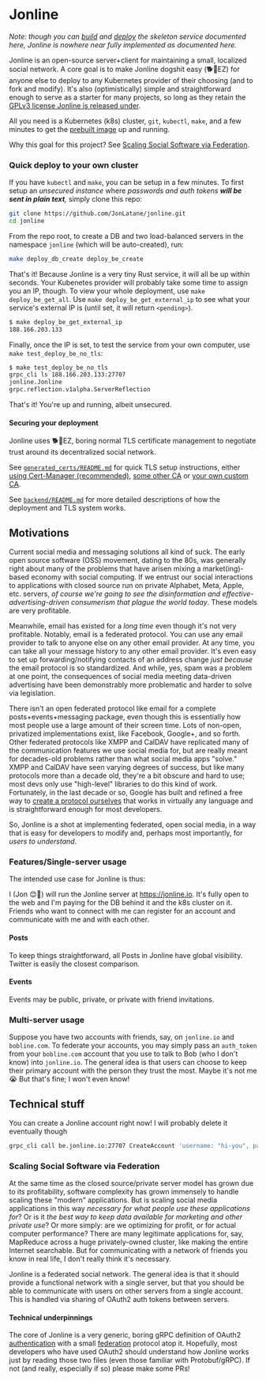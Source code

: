 # Jonline

*Note: though you can [build](https://github.com/JonLatane/jonline/tree/main/backend#building-and-running-locally) and [deploy](https://github.com/JonLatane/jonline/tree/main/backend#deploying) the skeleton service documented here, Jonline is nowhere near fully implemented as documented here.*

Jonline is an open-source server+client for maintaining a small, localized social network. A core goal is to make Jonline dogshit easy (🐕💩EZ) for anyone else to deploy to any Kubernetes provider of their choosing (and to fork and modify). It's also (optimistically) simple and straightforward enough to serve as a starter for many projects, so long as they retain the [GPLv3 license Jonline is released under](https://github.com/JonLatane/jonline/blob/main/LICENSE.md).

All you need is a Kubernetes (k8s) cluster, `git`, `kubectl`, `make`, and a few minutes to get the [prebuilt image](https://hub.docker.com/repository/docker/jonlatane/jonline) up and running.

Why this goal for this project? See [Scaling Social Software via Federation](#scaling-social-software-via-federation).

### Quick deploy to your own cluster
If you have `kubectl` and `make`, you can be setup in a few minutes. To first setup an *unsecured instance* where *passwords and auth tokens **will be sent in plain text**,* simply clone this repo:

```bash
git clone https://github.com/JonLatane/jonline.git
cd jonline
```

From the repo root, to create a DB and two load-balanced servers in the namespace `jonline` (which will be auto-created), run:

```bash
make deploy_db_create deploy_be_create
```

That's it! Because Jonline is a very tiny Rust service, it will all be up within seconds. Your Kubenetes provider will probably take some time to assign you an IP, though. To view your whole deployment, use `make deploy_be_get_all`. Use `make deploy_be_get_external_ip` to see what your service's external IP is (until set, it will return `<pending>`).

```bash
$ make deploy_be_get_external_ip
188.166.203.133
```

Finally, once the IP is set, to test the service from your own computer, use `make test_deploy_be_no_tls`:

```bash
$ make test_deploy_be_no_tls
grpc_cli ls 188.166.203.133:27707
jonline.Jonline
grpc.reflection.v1alpha.ServerReflection
```

That's it! You're up and running, albeit unsecured.

#### Securing your deployment
Jonline uses 🐕💩EZ, boring normal TLS certificate management to negotiate trust around its decentralized social network.

See [`generated_certs/README.md`](https://github.com/JonLatane/jonline/tree/main/generated_certs) for quick TLS setup instructions, either [using Cert-Manager (recommended)](https://github.com/JonLatane/jonline/blob/main/generated_certs/README.md#use-cert-manager-recommended), [some other CA](https://github.com/JonLatane/jonline/blob/main/generated_certs/README.md#use-certs-from-another-ca) or [your own custom CA](https://github.com/JonLatane/jonline/blob/main/generated_certs/README.md#use-your-own-custom-ca).

See [`backend/README.md`](https://github.com/JonLatane/jonline/blob/main/backend/README.md) for more detailed descriptions of how the deployment and TLS system works.

## Motivations
Current social media and messaging solutions all kind of suck. The early open source software (OSS) movement, dating to the 80s, was generally right about many of the problems that have arisen mixing a market(ing)-based economy with social computing. If we entrust our social interactions to applications with closed source run on private Alphabet, Meta, Apple, etc. servers, *of course we're going to see the disinformation and effective-advertising-driven consumerism that plague the world today*. These models are very profitable.

Meanwhile, email has existed for a *long time* even though it's not very profitable. Notably, email is a federated protocol. You can use any email provider to talk to anyone else on any other email provider. At any time, you can take all your message history to any other email provider. It's even easy to set up forwarding/notifying contacts of an address change *just because* the email protocol is so standardized. And while, yes, spam was a problem at one point, the consequences of social media meeting data-driven advertising have been demonstrably more problematic and harder to solve via legislation.

There isn't an open federated protocol like email for a complete posts+events+messaging package, even though this is essentially how most people use a large amount of their screen time. Lots of non-open, privatized implementations exist, like Facebook, Google+, and so forth. Other federated protocols like XMPP and CalDAV have replicated many of the communication features we use social media for, but are really meant for decades-old problems rather than what social media apps "solve." XMPP and CalDAV have seen varying degrees of success, but like many protocols more than a decade old, they're a bit obscure and hard to use; most devs only use "high-level" libraries to do this kind of work. Fortunately, in the last decade or so, Google has built and refined a free way to [create a protocol ourselves](https://grpc.io) that works in virtually any language and is straightforward enough for most developers.

So, Jonline is a shot at implementing federated, open social media, in a way that is easy for developers to modify and, perhaps most importantly, for *users to understand*.

### Features/Single-server usage
The intended use case for Jonline is thus:

I (Jon 😊👋) will run the Jonline server at https://jonline.io. It's fully open to the web and I'm paying for the DB behind it and the k8s cluster on it. Friends who want to connect with me can register for an account and communicate with me and with each other.

#### Posts
To keep things straightforward, all Posts in Jonline have global visibility. Twitter is easily the closest comparison.

#### Events
Events may be public, private, or private with friend invitations.

### Multi-server usage
Suppose you have two accounts with friends, say, on `jonline.io` and `bobline.com`. To federate your accounts, you may simply pass an `auth_token` from your `bobline.com` account that you use to talk to Bob (who I don't know) into `jonline.io`. The general idea is that users can choose to keep their primary account with the person they trust the most. Maybe it's not me 😭 But that's fine; I won't even know!

## Technical stuff
You can create a Jonline account right now! I will probably delete it eventually though

```sh
grpc_cli call be.jonline.io:27707 CreateAccount 'username: "hi-you", password: "very-secure"'
```
### Scaling Social Software via Federation
At the same time as the closed source/private server model has grown due to its profitability, software complexity has grown immensely to handle scaling these "modern" applications. But is scaling social media applications in this way *necessary for what people use these applications for*? Or is it *the best way to keep data available for marketing and other private use*? Or more simply: are we optimizing for profit, or for actual computer performance? There are many legitimate applications for, say, MapReduce across a huge privately-owned cluster, like making the entire Internet searchable. But for communicating with a network of friends you know in real life, I don't really think it's necessary.

Jonline is a federated social network. The general idea is that it should provide a functional network with a single server, but that you should be able to communicate with users on other servers from a single account. This is handled via sharing of OAuth2 auth tokens between servers.

#### Technical underpinnings
The core of Jonline is a very generic, boring gRPC definition of OAuth2 [authentication](https://github.com/JonLatane/jonline/blob/main/protos/authentication.proto) with a small [federation](https://github.com/JonLatane/jonline/blob/main/protos/federation.proto) protocol atop it. Hopefully, most developers who have used OAuth2 should understand how Jonline works just by reading those two files (even those familiar with Protobuf/gRPC). If not (and really, especially if so) please make some PRs!
